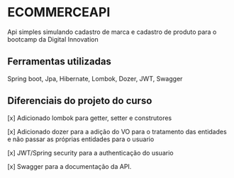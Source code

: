# ECOMMERCEAPI

Api simples simulando cadastro de marca e cadastro de produto para o bootcamp da Digital Innovation

## Ferramentas utilizadas
Spring boot, Jpa, Hibernate, Lombok, Dozer, JWT, Swagger

## Diferenciais do projeto do curso

[x] Adicionado lombok para getter, setter e construtores

[x] Adicionado dozer para a adição do VO para o tratamento das entidades e não passar as próprias entidades para o usuario

[x] JWT/Spring security para a authenticação do usuario

[x] Swagger para a documentação da API.
